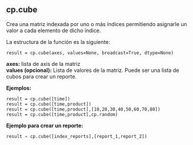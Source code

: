 ## cp.cube

Crea una matriz indexada por uno o más índices permitiendo asignarle un valor a cada elemento de dicho índice.

La estructura de la función es la siguiente:

    result = cp.cube(axes, values=None, broadcast=True, dtype=None)

**axes:**  lista de axis de la matriz  
**values (opcional):**  Lista de valores de la matriz. Puede ser una lista de cubos para crear un reporte.


**Ejemplos:**

    result = cp.cube([time])
    result = cp.cube([time,product])
    result = cp.cube([time,product],[10,20,30,40,50,60,70,80])
    result = cp.cube([time,product],cp.random)

**Ejemplo para crear un reporte:**

```python
result = cp.cube([index_reports],[report_1,report_2])
```

<!--stackedit_data:
eyJoaXN0b3J5IjpbLTY4ODc1NTMyMCwtMTA1MjM5OTk1Nl19
-->